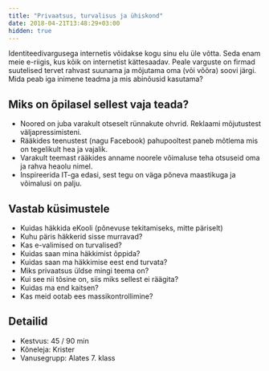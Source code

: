 ```yaml
---
title: "Privaatsus, turvalisus ja ühiskond"
date: 2018-04-21T13:48:29+03:00
hidden: true
---
```


Identiteedivargusega internetis võidakse kogu sinu elu üle võtta. Seda enam meie e-riigis, kus kõik on internetist kättesaadav. Peale varguste on firmad suutelised tervet rahvast suunama ja mõjutama oma (või võõra) soovi järgi. Mida peab iga inimene teadma ja mis abinõusid kasutama? 

## Miks on õpilasel sellest vaja teada?

- Noored on juba varakult otseselt rünnakute ohvrid. Reklaami mõjutustest väljapressimisteni.
- Rääkides teenustest (nagu Facebook) pahupooltest paneb mõtlema mis on tegelikult hea ja vajalik.
- Varakult teemast rääkides anname noorele võimaluse teha otsuseid oma ja rahva heaolu nimel.
- Inspireerida IT-ga edasi, sest tegu on väga põneva maastikuga ja võimalusi on palju.

## Vastab küsimustele

- Kuidas häkkida eKooli (põnevuse tekitamiseks, mitte päriselt)
- Kuhu päris häkkerid sisse murravad?
- Kas e-valimised on turvalised?
- Kuidas saan mina häkkimist õppida?
- Kuidas saan ma häkkimise eest end turvata?
- Miks privaatsus üldse mingi teema on?
- Kui see nii tõsine on, siis miks sellest ei räägita?
- Kuidas ma end kaitsen?
- Kas meid ootab ees massikontrollimine?

## Detailid

- Kestvus: 45 / 90 min
- Kõneleja: Krister
- Vanusegrupp: Alates 7. klass